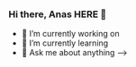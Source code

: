 ### Hi there, Anas HERE 👋

- 🔭 I’m currently working on
- 🌱 I’m currently learning 
- 💬 Ask me about anything
-->
